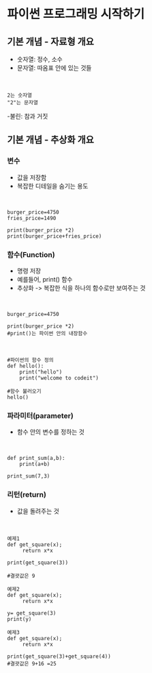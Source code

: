 <h1> 파이썬 프로그래밍 시작하기</h1>
<h2> 기본 개념 - 자료형 개요 </h2>

- 숫자열: 정수, 소수
- 문자열: 따옴표 안에 있는 것들

</br>

    2는 숫자열
    "2"는 문자열

-불린: 참과 거짓 

<h2> 기본 개념 - 추상화 개요 </h2>
<h3>변수</h3>

- 값을 저장함
- 복잡한 디테일을 숨기는 용도

</br>

    burger_price=4750
    fries_price=1490

    print(burger_price *2)
    print(burger_price+fries_price)


<h3>함수(Function)</h3>

- 명령 저장
- 예를들어, print() 함수
- 추상화 -> 복잡한 식을 하나의 함수로만 보여주는 것 

</br>

    burger_price=4750

    print(burger_price *2)
    #print()는 파이썬 안의 내장함수

</br>

    #파이썬의 함수 정의
    def hello():
        print("hello")
        print("welcome to codeit")

    #함수 불러오기 
    hello()


<h3>파라미터(parameter)</h3>

- 함수 안의 변수를 정하는 것 

</br>

    def print_sum(a,b):
        print(a+b)

    print_sum(7,3)

<h3>리턴(return)</h3>

- 값을 돌려주는 것

</br>

    예제1
    def get_square(x);
         return x*x

    print(get_square(3))

    #결괏값은 9

    예제2
    def get_square(x);
         return x*x

    y= get_square(3)
    print(y)

    예제3 
    def get_square(x);
         return x*x

    print(get_square(3)+get_square(4))
    #결괏값은 9+16 =25




